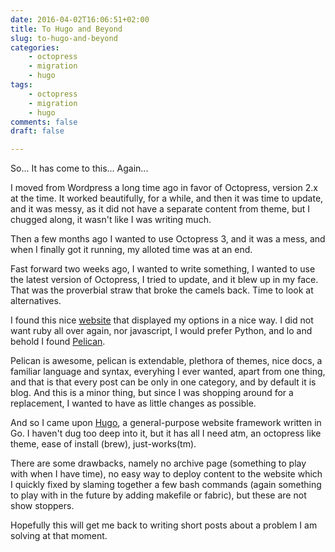```yaml
---
date: 2016-04-02T16:06:51+02:00
title: To Hugo and Beyond
slug: to-hugo-and-beyond
categories:
    - octopress
    - migration
    - hugo
tags:
    - octopress
    - migration
    - hugo
comments: false
draft: false

---
```


So... It has come to this... Again...

I moved from Wordpress a long time ago in favor of Octopress, version 2.x at the time.
It worked beautifully, for a while, and then it was time to update, and it was messy, as it did not have a separate content from theme, but I chugged along, it wasn't like I was writing much.

Then a few months ago I wanted to use Octopress 3, and it was a mess, and when I finally got it running, my alloted time was at an end.

Fast forward two weeks ago, I wanted to write something, I wanted to use the latest version of Octopress, I tried to update, and it blew up in my face. That was the proverbial straw that broke the camels back. Time to look at alternatives.

I found this nice [website][staticgen] that displayed my options in a nice way. 
I did not want ruby all over again, nor javascript, I would prefer Python, and lo and behold I found [Pelican][pelican].

Pelican is awesome, pelican is extendable, plethora of themes, nice docs, a familiar language and syntax, everyhing I ever wanted, apart from one thing, and that is that every post can be only in one category, and by default it is blog. And this is a minor thing, but since I was shopping around for a replacement, I wanted to have as little changes as possible.

And so I came upon [Hugo][hugo], a general-purpose website framework written in Go. I haven't dug too deep into it, but it has all I need atm, an octopress like theme, ease of install (brew), just-works(tm).

There are some drawbacks, namely no archive page (something to play with when I have time), no easy way to deploy content to the website which I quickly fixed by slaming together a few bash commands (again something to play with in the future by adding makefile or fabric), but these are not show stoppers.

Hopefully this will get me back to writing short posts about a problem I am solving at that moment.

[staticgen]:https://www.staticgen.com/
[pelican]:http://blog.getpelican.com/
[hugo]:http://gohugo.io/
